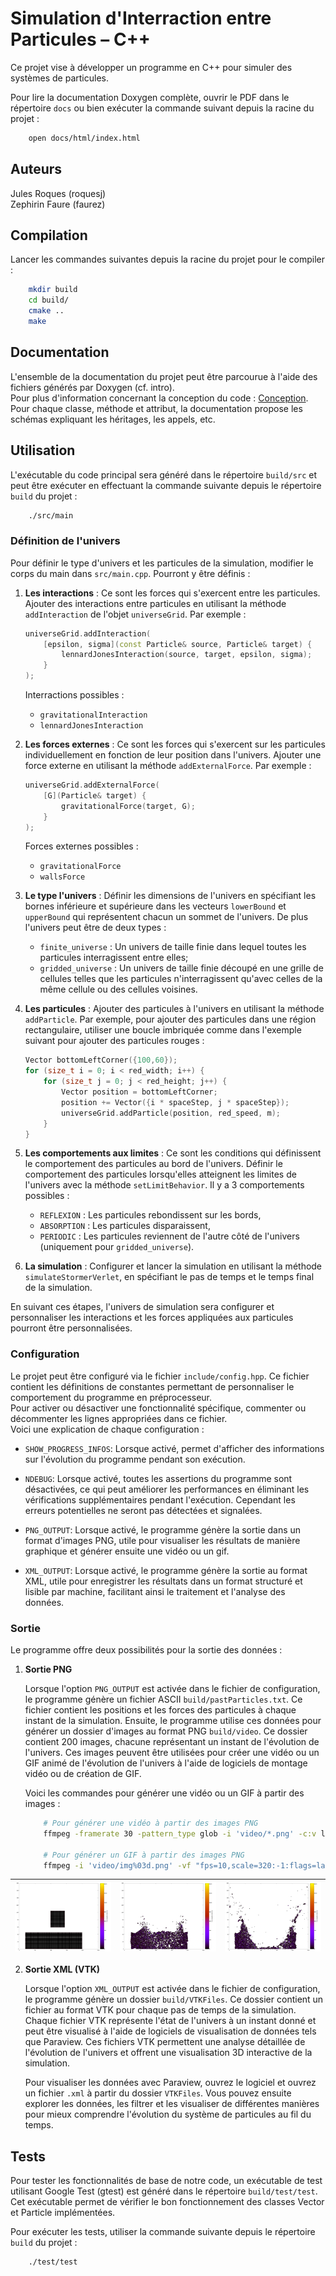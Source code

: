 # Simulation d'Interraction entre Particules &ndash; C++

Ce projet vise à développer un programme en C++ pour simuler des systèmes de particules.

Pour lire la documentation Doxygen complète, ouvrir le PDF dans le répertoire `docs` ou bien exécuter la commande suivant depuis la racine du projet :

```bash
    open docs/html/index.html
```


## Auteurs

Jules Roques (roquesj)  
Zephirin Faure (faurez)  


## Compilation

Lancer les commandes suivantes depuis la racine du projet pour le compiler :

```bash
    mkdir build
    cd build/
    cmake ..
    make
```


## Documentation

L'ensemble de la documentation du projet peut être parcourue à l'aide des fichiers générés par Doxygen (cf. intro).  
Pour plus d'information concernant la conception du code : [Conception](docs/conception.md).  
Pour chaque classe, méthode et attribut, la documentation propose les schémas expliquant les héritages, les appels, etc.  

## Utilisation

L'exécutable du code principal sera généré dans le répertoire `build/src` et peut être exécuter en effectuant la commande suivante depuis le répertoire `build` du projet :

```bash
    ./src/main
```


### Définition de l'univers

Pour définir le type d'univers et les particules de la simulation, modifier le corps du main dans `src/main.cpp`. Pourront y être définis :

1. **Les interactions** : Ce sont les forces qui s'exercent entre les particules. Ajouter des interactions entre particules en utilisant la méthode `addInteraction` de l'objet `universeGrid`. Par exemple :

    ```cpp
    universeGrid.addInteraction(
        [epsilon, sigma](const Particle& source, Particle& target) {
            lennardJonesInteraction(source, target, epsilon, sigma);
        }
    );
    ```

    Interractions possibles :

    - `gravitationalInteraction`
    - `lennardJonesInteraction`

2. **Les forces externes** : Ce sont les forces qui s'exercent sur les particules individuellement en fonction de leur position dans l'univers. Ajouter une force externe en utilisant la méthode `addExternalForce`. Par exemple :

    ```cpp
    universeGrid.addExternalForce(
        [G](Particle& target) {
            gravitationalForce(target, G);
        }
    );
    ```

    Forces externes possibles :

    - `gravitationalForce`
    - `wallsForce`


3. **Le type l'univers** : Définir les dimensions de l'univers en spécifiant les bornes inférieure et supérieure dans les vecteurs `lowerBound` et `upperBound` qui représentent chacun un sommet de l'univers. De plus l'univers peut être de deux types :

    - `finite_universe` : Un univers de taille finie dans lequel toutes les particules interragissent entre elles;
    - `gridded_universe` : Un univers de taille finie découpé en une grille de cellules telles que les particules n'interragissent qu'avec celles de la même cellule ou des cellules voisines.

4. **Les particules** : Ajouter des particules à l'univers en utilisant la méthode `addParticle`. Par exemple, pour ajouter des particules dans une région rectangulaire, utiliser une boucle imbriquée comme dans l'exemple suivant pour ajouter des particules rouges :

    ```cpp
    Vector bottomLeftCorner({100,60});
    for (size_t i = 0; i < red_width; i++) {
        for (size_t j = 0; j < red_height; j++) {
            Vector position = bottomLeftCorner;
            position += Vector({i * spaceStep, j * spaceStep});
            universeGrid.addParticle(position, red_speed, m);
        }
    }
    ```

5. **Les comportements aux limites** : Ce sont les conditions qui définissent le comportement des particules au bord de l'univers. Définir le comportement des particules lorsqu'elles atteignent les limites de l'univers avec la méthode `setLimitBehavior`. Il y a 3 comportements possibles :

    - `REFLEXION` : Les particules rebondissent sur les bords,
    - `ABSORPTION` : Les particules disparaissent,
    - `PERIODIC` : Les particules reviennent de l'autre côté de l'univers (uniquement pour `gridded_universe`).

6. **La simulation** : Configurer et lancer la simulation en utilisant la méthode `simulateStormerVerlet`, en spécifiant le pas de temps et le temps final de la simulation.


En suivant ces étapes, l'univers de simulation sera configurer et personnaliser les interactions et les forces appliquées aux particules pourront être personnalisées.


### Configuration

Le projet peut être configuré via le fichier `include/config.hpp`. Ce fichier contient les définitions de constantes permettant de personnaliser le comportement du programme en préprocesseur.  
Pour activer ou désactiver une fonctionnalité spécifique, commenter ou décommenter les lignes appropriées dans ce fichier.  
Voici une explication de chaque configuration :  

- `SHOW_PROGRESS_INFOS`: Lorsque activé, permet d'afficher des informations sur l'évolution du programme pendant son exécution.
  
- `NDEBUG`: Lorsque activé, toutes les assertions du programme sont désactivées, ce qui peut améliorer les performances en éliminant les vérifications supplémentaires pendant l'exécution. Cependant les erreurs potentielles ne seront pas détectées et signalées.
  
- `PNG_OUTPUT`: Lorsque activé, le programme génère la sortie dans un format d'images PNG, utile pour visualiser les résultats de manière graphique et générer ensuite une vidéo ou un gif.
  
- `XML_OUTPUT`: Lorsque activé, le programme génère la sortie au format XML, utile pour enregistrer les résultats dans un format structuré et lisible par machine, facilitant ainsi le traitement et l'analyse des données.
  

### Sortie

Le programme offre deux possibilités pour la sortie des données :

1. **Sortie PNG**  

    Lorsque l'option `PNG_OUTPUT` est activée dans le fichier de configuration, le programme génère un fichier ASCII `build/pastParticles.txt`. Ce fichier contient les positions et les forces des particules à chaque instant de la simulation. Ensuite, le programme utilise ces données pour générer un dossier d'images au format PNG `build/video`. Ce dossier contient 200 images, chacune représentant un instant de l'évolution de l'univers. Ces images peuvent être utilisées pour créer une vidéo ou un GIF animé de l'évolution de l'univers à l'aide de logiciels de montage vidéo ou de création de GIF.  

    Voici les commandes pour générer une vidéo ou un GIF à partir des images :
    
    ```bash
        # Pour générer une vidéo à partir des images PNG
        ffmpeg -framerate 30 -pattern_type glob -i 'video/*.png' -c:v libx264 -r 30 -pix_fmt yuv420p output.mp4
        
        # Pour générer un GIF à partir des images PNG
        ffmpeg -i 'video/img%03d.png' -vf "fps=10,scale=320:-1:flags=lanczos" -c:v pam -f image2pipe - | convert -delay 5 - -loop 0 -layers Optimize output.gif
    ```

| ![](docs/images/img001.png) | ![](docs/images/img200.png) | ![](docs/images/img412.png) |
| --------------------------- | --------------------------- | --------------------------- |

2. **Sortie XML (VTK)**  

    Lorsque l'option `XML_OUTPUT` est activée dans le fichier de configuration, le programme génère un dossier `build/VTKFiles`. Ce dossier contient un fichier au format VTK pour chaque pas de temps de la simulation. Chaque fichier VTK représente l'état de l'univers à un instant donné et peut être visualisé à l'aide de logiciels de visualisation de données tels que Paraview. Ces fichiers VTK permettent une analyse détaillée de l'évolution de l'univers et offrent une visualisation 3D interactive de la simulation.  

    Pour visualiser les données avec Paraview, ouvrez le logiciel et ouvrez un fichier `.xml` à partir du dossier `VTKFiles`. Vous pouvez ensuite explorer les données, les filtrer et les visualiser de différentes manières pour mieux comprendre l'évolution du système de particules au fil du temps.


## Tests

Pour tester les fonctionnalités de base de notre code, un exécutable de test utilisant Google Test (gtest) est généré dans le répertoire `build/test/test`. Cet exécutable permet de vérifier le bon fonctionnement des classes Vector et Particle implémentées.

Pour exécuter les tests, utiliser la commande suivante depuis le répertoire `build` du projet :

```bash
    ./test/test
```
